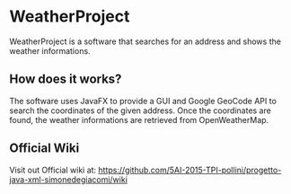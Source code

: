 # WeatherProject
WeatherProject is a software that searches for an address and shows the weather informations.
## How does it works?
The software uses JavaFX to provide a GUI and Google GeoCode API to search the coordinates of the given address. Once the coordinates are found, the weather informations are retrieved from OpenWeatherMap.
## Official Wiki
Visit out Official wiki at: https://github.com/5AI-2015-TPI-pollini/progetto-java-xml-simonedegiacomi/wiki
